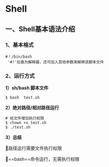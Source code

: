 # Shell

## 一、Shell基本语法介绍

### 1、基本格式

```shell
#！/bin/bash
 '#!'后面为解释器，还可加入其他参数来解释该脚本文件
```



### 2、运行方式

**1）sh/bash  脚本文件**

```
$ bash  test.sh
```

**2）绝对路径/相对路径运行**

```shell
# 给文件增加执行权限
$ chown +x test.sh
$ ./test.sh
```

**3）总结**

📕路径运行需要文件执行权限

📕==bash==命令运行，无需执行权限